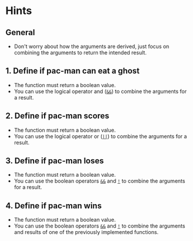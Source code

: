 # Hints

## General

- Don't worry about how the arguments are derived, just focus on combining the arguments to return the intended result.

## 1. Define if pac-man can eat a ghost

- The function must return a boolean value.
- You can use the logical operator and ([`&&`][logical operators]) to combine the arguments for a result.

## 2. Define if pac-man scores

- The function must return a boolean value.
- You can use the logical operator or ([`||`][logical operators]) to combine the arguments for a result.

## 3. Define if pac-man loses

- The function must return a boolean value.
- You can use the boolean operators [`&&`][logical operators] and [`!`][logical operators] to combine the arguments for a result.

## 4. Define if pac-man wins

- The function must return a boolean value.
- You can use the boolean operators [`&&`][logical operators] and [`!`][logical operators] to combine the arguments and results of one of the previously implemented functions.

[logical operators]: https://en.cppreference.com/w/c/language/operator_logical.html
